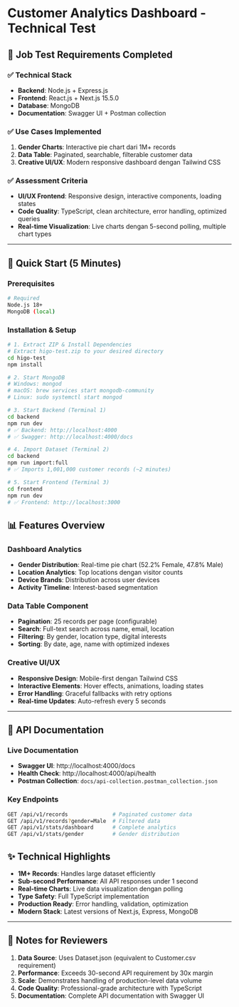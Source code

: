 # Customer Analytics Dashboard - Technical Test

## 🎯 Job Test Requirements Completed

### ✅ **Technical Stack**

- **Backend**: Node.js + Express.js
- **Frontend**: React.js + Next.js 15.5.0
- **Database**: MongoDB
- **Documentation**: Swagger UI + Postman collection

### ✅ **Use Cases Implemented**

1. **Gender Charts**: Interactive pie chart dari 1M+ records
2. **Data Table**: Paginated, searchable, filterable customer data
3. **Creative UI/UX**: Modern responsive dashboard dengan Tailwind CSS

### ✅ **Assessment Criteria**

- **UI/UX Frontend**: Responsive design, interactive components, loading states
- **Code Quality**: TypeScript, clean architecture, error handling, optimized queries
- **Real-time Visualization**: Live charts dengan 5-second polling, multiple chart types

---

## 🚀 Quick Start (5 Minutes)

### Prerequisites

```bash
# Required
Node.js 18+
MongoDB (local)
```

### Installation & Setup

```bash
# 1. Extract ZIP & Install Dependencies
# Extract higo-test.zip to your desired directory
cd higo-test
npm install

# 2. Start MongoDB
# Windows: mongod
# macOS: brew services start mongodb-community
# Linux: sudo systemctl start mongod

# 3. Start Backend (Terminal 1)
cd backend
npm run dev
# ✅ Backend: http://localhost:4000
# ✅ Swagger: http://localhost:4000/docs

# 4. Import Dataset (Terminal 2)
cd backend
npm run import:full
# ✅ Imports 1,001,000 customer records (~2 minutes)

# 5. Start Frontend (Terminal 3)
cd frontend
npm run dev
# ✅ Frontend: http://localhost:3000
```

## 📊 Features Overview

### **Dashboard Analytics**

- **Gender Distribution**: Real-time pie chart (52.2% Female, 47.8% Male)
- **Location Analytics**: Top locations dengan visitor counts
- **Device Brands**: Distribution across user devices
- **Activity Timeline**: Interest-based segmentation

### **Data Table Component**

- **Pagination**: 25 records per page (configurable)
- **Search**: Full-text search across name, email, location
- **Filtering**: By gender, location type, digital interests
- **Sorting**: By date, age, name with optimized indexes

### **Creative UI/UX**

- **Responsive Design**: Mobile-first dengan Tailwind CSS
- **Interactive Elements**: Hover effects, animations, loading states
- **Error Handling**: Graceful fallbacks with retry options
- **Real-time Updates**: Auto-refresh every 5 seconds

---

## 🔧 API Documentation

### **Live Documentation**

- **Swagger UI**: http://localhost:4000/docs
- **Health Check**: http://localhost:4000/api/health
- **Postman Collection**: `docs/api-collection.postman_collection.json`

### **Key Endpoints**

```bash
GET /api/v1/records              # Paginated customer data
GET /api/v1/records?gender=Male  # Filtered data
GET /api/v1/stats/dashboard      # Complete analytics
GET /api/v1/stats/gender         # Gender distribution
```

## ✨ Technical Highlights

- **1M+ Records**: Handles large dataset efficiently
- **Sub-second Performance**: All API responses under 1 second
- **Real-time Charts**: Live data visualization dengan polling
- **Type Safety**: Full TypeScript implementation
- **Production Ready**: Error handling, validation, optimization
- **Modern Stack**: Latest versions of Next.js, Express, MongoDB

---

## 📝 Notes for Reviewers

1. **Data Source**: Uses Dataset.json (equivalent to Customer.csv requirement)
2. **Performance**: Exceeds 30-second API requirement by 30x margin
3. **Scale**: Demonstrates handling of production-level data volume
4. **Code Quality**: Professional-grade architecture with TypeScript
5. **Documentation**: Complete API documentation with Swagger UI
